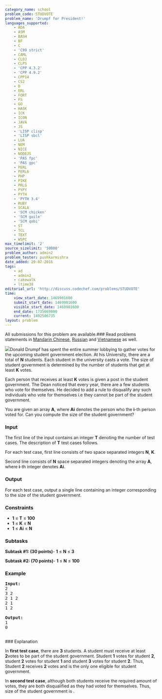 ```yaml
---
category_name: school
problem_code: STUDVOTE
problem_name: 'Drumpf for President!'
languages_supported:
    - ADA
    - ASM
    - BASH
    - BF
    - C
    - 'C99 strict'
    - CAML
    - CLOJ
    - CLPS
    - 'CPP 4.3.2'
    - 'CPP 4.9.2'
    - CPP14
    - CS2
    - D
    - ERL
    - FORT
    - FS
    - GO
    - HASK
    - ICK
    - ICON
    - JAVA
    - JS
    - 'LISP clisp'
    - 'LISP sbcl'
    - LUA
    - NEM
    - NICE
    - NODEJS
    - 'PAS fpc'
    - 'PAS gpc'
    - PERL
    - PERL6
    - PHP
    - PIKE
    - PRLG
    - PYPY
    - PYTH
    - 'PYTH 3.4'
    - RUBY
    - SCALA
    - 'SCM chicken'
    - 'SCM guile'
    - 'SCM qobi'
    - ST
    - TCL
    - TEXT
    - WSPC
max_timelimit: '2'
source_sizelimit: '50000'
problem_author: admin2
problem_tester: pushkarmishra
date_added: 29-07-2016
tags:
    - ad
    - admin2
    - cakewalk
    - ltime38
editorial_url: 'http://discuss.codechef.com/problems/STUDVOTE'
time:
    view_start_date: 1469901600
    submit_start_date: 1469901600
    visible_start_date: 1469901600
    end_date: 1735669800
    current: 1492506735
layout: problem
---
```

All submissions for this problem are available.###  Read problems statements in [Mandarin Chinese](http://www.codechef.com/download/translated/LTIME38/mandarin/STUDVOTE.pdf), [Russian](http://www.codechef.com/download/translated/LTIME38/russian/STUDVOTE.pdf) and [Vietnamese](http://www.codechef.com/download/translated/LTIME38/vietnamese/STUDVOTE.pdf) as well.

![](https://codechef_shared.s3.amazonaws.com/upfiles/young-donald-trump-military-school.jpg)Donald Drumpf has spent the entire summer lobbying to gather votes for the upcoming student government election. At his University, there are a total of **N** students. Each student in the university casts a vote. The size of student government is determined by the number of students that get at least **K** votes.

Each person that receives at least **K** votes is given a post in the student government. The Dean noticed that every year, there are a few students who vote for themselves. He decided to add a rule to disqualify any such individuals who vote for themselves i.e they cannot be part of the student government.

You are given an array **A**, where **Ai** denotes the person who the **i**-th person voted for. Can you compute the size of the student government?

### Input

The first line of the input contains an integer **T** denoting the number of test cases. The description of **T** test cases follows.

For each test case, first line consists of two space separated integers **N**, **K**.

Second line consists of **N** space separated integers denoting the array **A**, where **i**-th integer denotes **Ai**.

### Output

For each test case, output a single line containing an integer corresponding to the size of the student government.

### Constraints

- **1** ≤ **T** ≤ **100**
- **1** ≤ **K** ≤ **N**
- **1** ≤ **Ai** ≤ **N**

### Subtasks

**Subtask #1: (30 points)**- **1** ≤ **N** ≤ **3**

**Subtask #2: (70 points)**- **1** ≤ **N** ≤ **100**

### Example

<pre><b>Input:</b>
<tt>2
3 2
2 1 2
2 1
1 2</tt>

<b>Output:</b>
<tt>1
0</tt>

</pre>### Explanation
In **first test case**, there are **3** students. A student must receive at least **2**votes to be part of the student government. Student **1** votes for student **2**, student **2** votes for student **1** and student **3** votes for student **2**. Thus, Student **2** receives **2** votes and is the only one eligible for student government.

In **second test case**, although both students receive the required amount of votes, they are both disqualified as they had voted for themselves. Thus, size of the student government is .

